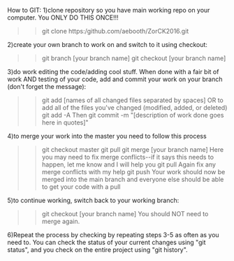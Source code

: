 How to GIT:
1)clone repository so you have main working repo on your computer. You ONLY DO
THIS ONCE!!!
>>git clone https:/github.com/aebooth/ZorCK2016.git

2)create your own branch to work on and switch to it using checkout:
>>git branch [your branch name]
>>git checkout [your branch name]

3)do work editing the code/adding cool stuff. When done with a fair bit of work
AND testing of your code, add and commit your work on your branch 
(don't forget the message):
>>git add [names of all changed files separated by spaces]
    OR to add all of the files you've changed (modified, added, or deleted)
>>git add -A
    Then
>>git commit -m "[description of work done goes here in quotes]"

4)to merge your work into the master you need to follow this process
>>git checkout master
>>git pull
>>git merge [your branch name]
    Here you may need to fix merge conflicts--if it says this needs to happen, 
let me know and I will help you
>>git pull
    Again fix any merge conflicts with my help
>>git push
Your work should now be merged into the main branch and everyone else should be
able to get your code with a pull

5)to continue working, switch back to your working branch:
>>git checkout [your branch name]
You should NOT need to merge again.

6)Repeat the process by checking by repeating steps 3-5 as often as you need to.
You can check the status of your current changes using "git status", and you 
check on the entire project using "git history". 